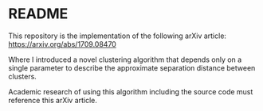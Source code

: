 # README #

This repository is the implementation of the following arXiv article:
https://arxiv.org/abs/1709.08470

Where I introduced a novel clustering algorithm that depends only on a single parameter to describe the approximate separation distance between clusters.

Academic research of using this algorithm including the source code must reference this arXiv article.
